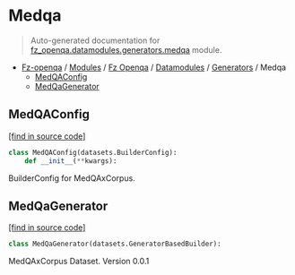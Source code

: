 # Medqa

> Auto-generated documentation for [fz_openqa.datamodules.generators.medqa](blob/master/fz_openqa/datamodules/generators/medqa.py) module.

- [Fz-openqa](../../../README.md#fz-openqa-index) / [Modules](../../../MODULES.md#fz-openqa-modules) / [Fz Openqa](../../index.md#fz-openqa) / [Datamodules](../index.md#datamodules) / [Generators](index.md#generators) / Medqa
    - [MedQAConfig](#medqaconfig)
    - [MedQaGenerator](#medqagenerator)

## MedQAConfig

[[find in source code]](blob/master/fz_openqa/datamodules/generators/medqa.py#L6)

```python
class MedQAConfig(datasets.BuilderConfig):
    def __init__(**kwargs):
```

BuilderConfig for MedQAxCorpus.

## MedQaGenerator

[[find in source code]](blob/master/fz_openqa/datamodules/generators/medqa.py#L27)

```python
class MedQaGenerator(datasets.GeneratorBasedBuilder):
```

MedQAxCorpus Dataset. Version 0.0.1
